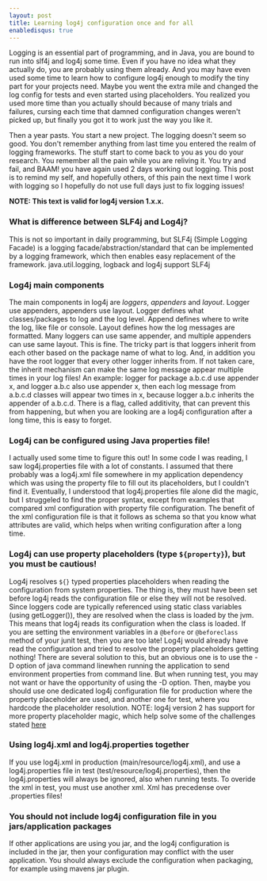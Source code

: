```yaml
---
layout: post
title: Learning log4j configuration once and for all
enabledisqus: true
---
```


Logging is an essential part of programming, and in Java, you are bound to run into slf4j and log4j some time. Even if you have no idea what they actually do, you are probably using them already. And you may have even used some time to learn how to configure log4j enough to modify the tiny part for your projects need. Maybe you went the extra mile and changed the log config for tests and even started using placeholders. You realized you used more time than you actually should because of many trials and failures, cursing each time that damned configuration changes weren't picked up, but finally you got it to work just the way you like it.

Then a year pasts. You start a new project. The logging doesn't seem so good. You don't remember anything from last time you entered the realm of logging frameworks. The stuff start to come back to you as you do your research. You remember all the pain while you are reliving it. You try and fail, and BAAM! you have again used 2 days working out logging. This post is to remind my self, and hopefully others, of this pain the next time I work with logging so I hopefully do not use full days just to fix logging issues!

**NOTE: This text is valid for log4j version 1.x.x.**

### What is difference between SLF4j and Log4j?
This is not so important in daily programming, but SLF4j (Simple Logging Facade) is a logging facade/abstraction/standard that can be implemented by a logging framework, which then enables easy replacement of the framework. java.util.logging, logback and log4j support SLF4j


### Log4j main components
The main components in log4j are _loggers_, _appenders_ and _layout_. Logger use appenders, appenders use layout. Logger defines what classes/packages to log and the log level. Append defines where to write the log, like file or console. Layout defines how the log messages are formatted. Many loggers can use same appender, and multiple appenders can use same layout. This is fine. The tricky part is that loggers inherit from each other based on the package name of what to log. And, in addition you have the root logger that every other logger inherits from.  If not taken care, the inherit mechanism can make the same log message appear multiple times in your log files! An example: logger for package a.b.c.d use appender x, and logger a.b.c also use appender x, then each log message from a.b.c.d classes will appear two times in x, because logger a.b.c inherits the appender of a.b.c.d. There is a flag, called additivity, that can prevent this from happening, but when you are looking are a log4j configuration after a long time, this is easy to forget.

### Log4j can be configured using Java properties file!
I actually used some time to figure this out! In some code I was reading, I saw log4j.properties file with a lot of constants. I assumed that there probably was a log4j.xml file somewhere in my application dependency which was using the property file to fill out its placeholders, but I couldn't find it. Eventually, I understood that log4j.properties file alone did the magic, but I struggeled to find the proper syntax, except from examples that compared xml configuration with property file configuration. The benefit of the xml configuration file is that it follows as schema so that you know what attributes are valid, which helps when writing configuration after a long time.

### Log4j can use property placeholders (type `${property}`), but you must be cautious!
Log4j resolves `${}` typed properties placeholders when reading the configuration from system properties. The thing is, they must have been set before log4j reads the configuration file or else they will not be resolved. Since loggers code are typically referenced using static class variables (using getLogger()), they are resolved when the class is loaded by the jvm. This means that log4j reads its configuration when the class is loaded. If you are setting the environment variables in a `@before` or `@beforeclass` method of your junit test, then you are too late! Log4j would already have read the configuration and tried to resolve the property placeholders getting nothing! There are several solution to this, but an obvious one is to use the -D option of java command linewhen running the application to send environment properties from command line. But when running test, you may not want or have the opportunity of using the -D option. Then, maybe you should use one dedicated log4j configuration file for production where the property placeholder are used, and another one for test, where you hardcode the placeholder resolution. NOTE: log4j version 2 has support for more property placeholder magic, which help solve some of the challenges stated [here](http://logging.apache.org/log4j/2.x/manual/configuration.html)

### Using log4j.xml and log4j.properties together
If you use log4j.xml in production (main/resource/log4j.xml), and use a log4j.properties file in test (test/resource/log4j.properties), then the log4j.properties will always be ignored, also when running tests. To overide the xml in test, you must use another xml. Xml has precedense over .properties files!

### You should not include log4j configuration file in you jars/application packages
If other applications are using you jar, and the log4j configuration is included in the jar, then your configuration may conflict with the user application. You should always exclude the configuration when packaging, for example using mavens jar plugin.
